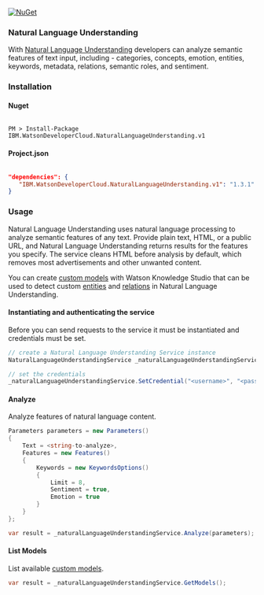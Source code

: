 [![NuGet](https://img.shields.io/badge/nuget-v1.3.1-green.svg?style=flat)](https://www.nuget.org/packages/IBM.WatsonDeveloperCloud.NaturalLanguageUnderstanding.v1/)

### Natural Language Understanding
With [Natural Language Understanding][natural_language_understanding] developers can analyze semantic features of text input, including - categories, concepts, emotion, entities, keywords, metadata, relations, semantic roles, and sentiment.

### Installation
#### Nuget
```

PM > Install-Package IBM.WatsonDeveloperCloud.NaturalLanguageUnderstanding.v1

```
#### Project.json
```JSON

"dependencies": {
   "IBM.WatsonDeveloperCloud.NaturalLanguageUnderstanding.v1": "1.3.1"
}

```
### Usage
Natural Language Understanding uses natural language processing to analyze semantic features of any text. Provide plain text, HTML, or a public URL, and Natural Language Understanding returns results for the features you specify. The service cleans HTML before analysis by default, which removes most advertisements and other unwanted content.

You can create [custom models][custom_models] with Watson Knowledge Studio that can be used to detect custom [entities][entities] and [relations][relations] in Natural Language Understanding.

#### Instantiating and authenticating the service
Before you can send requests to the service it must be instantiated and credentials must be set.
```cs
// create a Natural Language Understanding Service instance
NaturalLanguageUnderstandingService _naturalLanguageUnderstandingService = new NaturalLanguageUnderstandingService();

// set the credentials
_naturalLanguageUnderstandingService.SetCredential("<username>", "<password>");
```

#### Analyze
Analyze features of natural language content.
```cs
Parameters parameters = new Parameters()
{
    Text = <string-to-analyze>,
    Features = new Features()
    {
        Keywords = new KeywordsOptions()
        {
            Limit = 8,
            Sentiment = true,
            Emotion = true
        }
    }
};

var result = _naturalLanguageUnderstandingService.Analyze(parameters);
```

#### List Models
List available [custom models][custom_models].
```cs
var result = _naturalLanguageUnderstandingService.GetModels();
```

[natural_language_understanding]: https://www.ibm.com/watson/developercloud/doc/natural-language-understanding/index.html
[custom_models]: https://www.ibm.com/watson/developercloud/doc/natural-language-understanding/customizing.html
[entities]: https://www.ibm.com/watson/developercloud/natural-language-understanding/api/v1/#entities
[relations]: https://www.ibm.com/watson/developercloud/natural-language-understanding/api/v1/#relations
